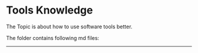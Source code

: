 # Tools Knowledge

The Topic is about how to use software tools better.

The folder contains following md files:

---
